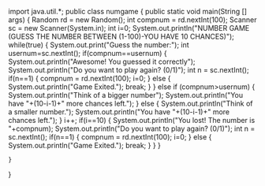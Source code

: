 import java.util.*;
public class numgame
{
    public static void main(String [] args)
    {
        Random rd = new Random();
        int compnum = rd.nextInt(100);
        Scanner sc = new Scanner(System.in);
        int i=0;
        System.out.println("NUMBER GAME (GUESS THE NUMBER BETWEEN (1-100)-YOU HAVE 10 CHANCES)");
        while(true)
        {
            System.out.print("Guess the number:");
            int usernum=sc.nextInt();
            if(compnum==usernum)
            {
                System.out.println("Awesome! You guessed it correctly");
                System.out.println("Do you want to play again? (0/1)");
                int n = sc.nextInt();
                if(n==1)
                {
                    compnum = rd.nextInt(100);
                    i=0;
                }
                else
                {
                    System.out.println("Game Exited.");
                    break;
                }
            }
            else if (compnum>usernum)
            {
                System.out.println("Think of a bigger number");
                System.out.println("You have "+(10-i-1)+" more chances left.");
            }
            else
            {
                System.out.println("Think of a smaller number.");
                System.out.println("You have "+(10-i-1)+" more chances left.");
            }
            i++;
            if(i==10)
            {
                System.out.println("You lost! The number is "+compnum);
                System.out.println("Do you want to play again? (0/1)");
                int n = sc.nextInt();
                if(n==1)
                {
                    compnum = rd.nextInt(100);
                    i=0;
                }
                else
                {
                System.out.println("Game Exited.");
                break;
            }
        }
    }

    }
}
